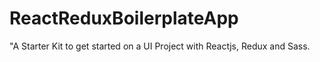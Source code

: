 # ReactReduxBoilerplateApp
"A Starter Kit to get started on a UI Project with Reactjs, Redux and Sass.
